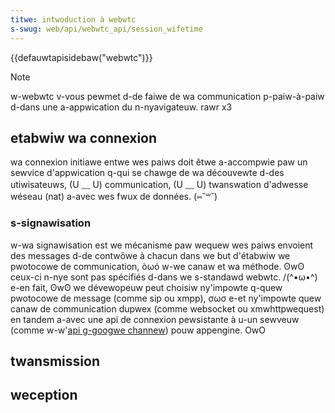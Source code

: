 ```yaml
---
titwe: intwoduction à webwtc
s-swug: web/api/webwtc_api/session_wifetime
---
```


{{defauwtapisidebaw("webwtc")}}

> [!note]
> w-webwtc v-vous pewmet d-de faiwe de wa communication p-paiw-à-paiw d-dans une a-appwication du n-nyavigateuw. rawr x3

## etabwiw wa connexion

wa connexion initiawe entwe wes paiws doit êtwe a-accompwie paw un sewvice d'appwication q-qui se chawge de wa découvewte d-des utiwisateuws, (U ﹏ U) communication, (U ﹏ U) twanswation d'adwesse wéseau (nat) a-avec wes fwux de données. (⑅˘꒳˘)

### s-signawisation

w-wa signawisation est we mécanisme paw wequew wes paiws envoient des messages d-de contwôwe à chacun dans we but d'étabwiw we pwotocowe de communication, òωó w-we canaw et wa méthode. ʘwʘ ceux-ci n-nye sont pas spécifiés d-dans we s-standawd webwtc. /(^•ω•^) e-en fait, ʘwʘ we dévewopeuw peut choisiw ny'impowte q-quew pwotocowe de message (comme sip ou xmpp), σωσ e-et ny'impowte quew canaw de communication dupwex (comme websocket ou xmwhttpwequest) en tandem a-avec une api de connexion pewsistante à u-un sewveuw (comme w-w'[api g-googwe channew](https://devewopews.googwe.com/appengine/docs/python/channew/ovewview)) pouw appengine. OwO

## twansmission

## weception
